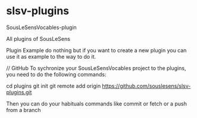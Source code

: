 # slsv-plugins
SousLeSensVocables-plugin


All plugins of SousLeSens 


Plugin Example do nothing but if you want to create a new plugin you can use it as example to the way to do it.

// GitHub
To sychronize your SousLeSensVocables project to the plugins, you need to do the following commands:

 cd plugins
 git init
git remote add origin https://github.com/souslesens/slsv-plugins.git

Then you can do your habituals commands like commit or fetch or a push from a branch


